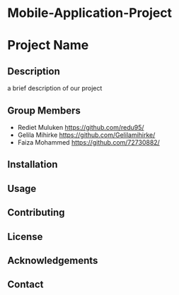 # Mobile-Application-Project

# Project Name

## Description
a brief description of our project 

## Group Members
- Rediet Muluken https://github.com/redu95/
- Gelila Mihirke https://github.com/Gelilamihirke/
- Faiza Mohammed https://github.com/72730882/

## Installation

## Usage


## Contributing


## License


## Acknowledgements

## Contact


